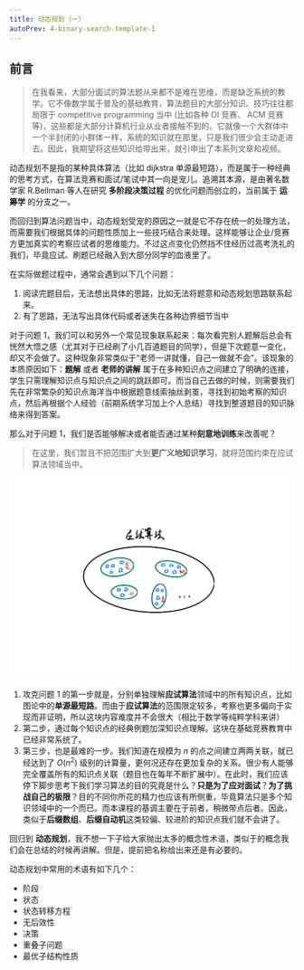 ```yaml
---
title: 动态规划（一）
autoPrev: 4-binary-search-template-1
---
```


## 前言
> 在我看来，大部分面试的算法题从来都不是难在思维，而是缺乏系统的教学。它不像数学属于普及的基础教育，算法题目的大部分知识、技巧往往都局限于 competitive programming 当中 (比如各种 OI 竞赛、 ACM 竞赛等)，这些都是大部分计算机行业从业者接触不到的。它就像一个大群体中一个半封闭的小群体一样，系统的知识就在那里，只是我们很少会主动走进去。因此，我期望将这些知识给带出来，就引申出了本系列文章和视频。

动态规划不是指的某种具体算法（比如 dijkstra 单源最短路），而是属于一种经典的思考方式，在算法竞赛和面试/笔试中其一向是宠儿。追溯其本源，是由著名数学家 R.Bellman 等人在研究 **多阶段决策过程** 的优化问题而创立的，当前属于 **运筹学** 的分支之一。

而回归到算法问题当中，动态规划受宠的原因之一就是它不存在统一的处理方法，而需要我们根据具体的问题性质加上一些技巧结合来处理。这样能够让企业/竞赛方更加真实的考察应试者的思维能力。不过这点变化仍然挡不住经历过高考洗礼的我们，毕竟应试、刷题已经融入到大部分同学的血液里了。

在实际做题过程中，通常会遇到以下几个问题：
1. 阅读完题目后，无法想出具体的思路，比如无法将题意和动态规划思路联系起来。
2. 有了思路，无法写出具体代码或者迷失在各种边界细节当中

对于问题 1，我们可以和另外一个常见现象联系起来：每次看完别人题解后总会有恍然大悟之感（尤其对于已经刷了小几百道题目的同学），但是下次题意一变化，却又不会做了。这种现象非常类似于“老师一讲就懂，自己一做就不会”。该现象的本质原因如下：**题解** 或者 **老师的讲解** 属于在多种知识点之间建立了明确的连接，学生只需理解知识点与知识点之间的跳跃即可。而当自己去做的时候，则需要我们先在非常繁杂的知识点海洋当中根据题意线索抽丝剥茧，寻找到初始考察的知识点，然后再根据个人经验（前期系统学习加上个人总结）寻找到整道题目的知识脉络来得到答案。

那么对于问题 1，我们是否能够解决或者能否通过某种**刻意地训练**来改善呢？

> 在这里，我们暂且不把范围扩大到**更广义地知识学习**，就将范围约束在应试算法领域当中。

![](./images/algos-dp/1.jpg)

1. 攻克问题 1 的第一步就是，分别单独理解**应试算法**领域中的所有知识点，比如图论中的**单源最短路**。而由于**应试算法**的范围限定较多，考察也更多偏向于实现而非证明，所以这块内容难度并不会很大（相比于数学等纯粹学科来讲）
2. 第二步，通过每个知识点的经典例题加深知识点理解。这块在基础竞赛教育中已经非常系统了。
3. 第三步，也是最难的一步。我们知道在规模为 $n$ 的点之间建立两两关联，就已经达到了 $O(n^2)$ 级别的计算量，更何况还存在更加复杂的关系。很少有人能够完全覆盖所有的知识点关联（题目也在每年不断扩展中）。在此时，我们应该停下脚步思考下我们学习算法的目的究竟是什么？**只是为了应对面试**？**为了挑战自己的极限**？目的不同你所花的精力也应该有所侧重，毕竟算法只是多个知识领域中的一个而已。而本课程的基调主要在于前者，稍微带点后者。因此，类似于**后缀数组**、**后缀自动机**这类较偏、较进阶的知识点我们就不会讲了。 

回归到 **动态规划**，我不想一下子给大家抛出太多的概念性术语，类似于的概念我们会在总结的时候再讲解。但是，提前把名称给出来还是有必要的。

动态规划中常用的术语有如下几个：
- 阶段
- 状态
- 状态转移方程
- 无后效性
- 决策
- 重叠子问题
- 最优子结构性质






